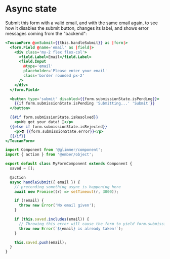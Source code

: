 # Async state

Submit this form with a valid email, and with the same email again, to see how it disables the submit button, changes its label, and shows error messages coming from the "backend":

```hbs template
<ToucanForm @onSubmit={{this.handleSubmit}} as |form|>
  <form.Field @name='email' as |field|>
    <div class='my-2 flex flex-col'>
      <field.Label>Email</field.Label>
      <field.Input
        @type='email'
        placeholder='Please enter your email'
        class='border rounded px-2'
      />
    </div>
  </form.Field>

  <button type='submit' disabled={{form.submissionState.isPending}}>
    {{if form.submissionState.isPending 'Submitting...' 'Submit'}}
  </button>

  {{#if form.submissionState.isResolved}}
    <p>We got your data! 🎉</p>
  {{else if form.submissionState.isRejected}}
    <p>⛔️ {{form.submissionState.error}}</p>
  {{/if}}
</ToucanForm>
```

```js component
import Component from '@glimmer/component';
import { action } from '@ember/object';

export default class MyFormComponent extends Component {
  saved = [];

  @action
  async handleSubmit({ email }) {
    // pretending something async is happening here
    await new Promise((r) => setTimeout(r, 3000));

    if (!email) {
      throw new Error('No email given');
    }

    if (this.saved.includes(email)) {
      // Throwing this error will cause the form to yield form.submissionState.isRejected as true
      throw new Error(`${email} is already taken!`);
    }

    this.saved.push(email);
  }
}
```
